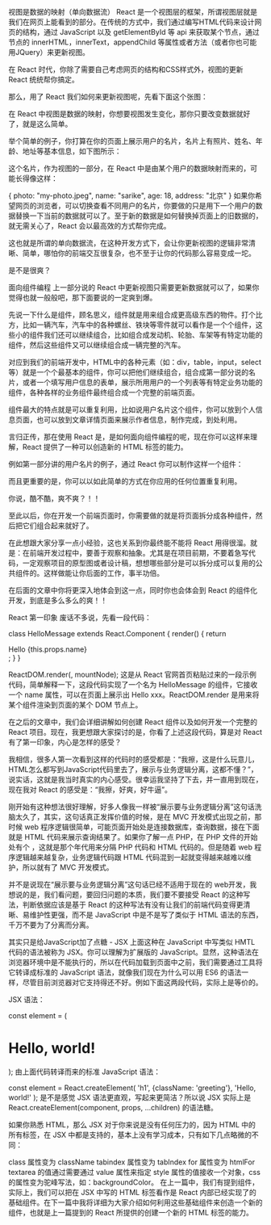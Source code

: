 视图是数据的映射（单向数据流）
React 是一个视图层的框架，所谓视图层就是我们在网页上能看到的部分。在传统的方式中，我们通过编写HTML代码来设计网页的结构，通过 JavaScript 以及 getElementById 等 api 来获取某个节点，通过节点的 innerHTML，innerText，appendChild 等属性或者方法（或者你也可能用JQuery）来更新视图。

在 React 时代，你除了需要自己考虑网页的结构和CSS样式外，视图的更新 React 统统帮你搞定。

那么，用了 React 我们如何来更新视图呢，先看下面这个张图：



在 React 中视图是数据的映射，你想要视图发生变化，那你只要改变数据就好了，就是这么简单。

举个简单的例子，你打算在你的页面上展示用户的名片，名片上有照片、姓名、年龄、地址等基本信息，如下图所示：



这个名片，作为视图的一部分，在 React 中是由某个用户的数据映射而来的，可能长得像这样：

{
    photo: "my-photo.jpeg",
    name: "sarike",
    age: 18,
    address: "北京"
}
如果你希望网页的浏览者，可以切换查看不同用户的名片，你要做的只是用下一个用户的数据替换一下当前的数据就可以了。至于新的数据是如何替换掉页面上的旧数据的，就无需关心了，React 会以最高效的方式帮你完成。

这也就是所谓的单向数据流，在这种开发方式下，会让你更新视图的逻辑非常清晰、简单，哪怕你的前端交互很复杂，也不至于让你的代码那么容易变成一坨。

是不是很爽？

面向组件编程
上一部分说的 React 中更新视图只需要更新数据就可以了，如果你觉得也就一般般吧，那下面要说的一定爽到爆。

先说一下什么是组件，顾名思义，组件就是用来组合成更高级东西的物件。打个比方，比如一辆汽车，汽车中的各种螺丝、铁块等零件就可以看作是一个个组件，这些小的组件我们还可以继续组合，比如组合成发动机、轮胎、车架等有特定功能的组件，然后这些组件又可以继续组合成一辆完整的汽车。

对应到我们的前端开发中，HTML中的各种元素（如：div，table，input，select等）就是一个个最基本的组件，你可以把他们继续组合，组合成第一部分说的名片，或者一个填写用户信息的表单，展示所用用户的一个列表等有特定业务功能的组件，各种各样的业务组件最终组合成一个完整的前端页面。

组件最大的特点就是可以重复利用，比如说用户名片这个组件，你可以放到个人信息页面，也可以放到文章详情页面来展示作者信息，制作完成，到处利用。

言归正传，那在使用 React 是，是如何面向组件编程的呢，现在你可以这样来理解，React 提供了一种可以创造新的 HTML 标签的能力。

例如第一部分讲的用户名片的例子，通过 React 你可以制作这样一个组件：

<Card name="sarike" age="18" address="北京" />
而且更重要的是，你可以以如此简单的方式在你应用的任何位置重复利用。

你说，酷不酷，爽不爽？！！

至此以后，你在开发一个前端页面时，你需要做的就是将页面拆分成各种组件，然后把它们组合起来就好了。

在此想跟大家分享一点小经验，这也关系到你最终能不能将 React 用得很溜。就是：在前端开发过程中，要善于观察和抽象。尤其是在项目前期，不要着急写代码，一定观察项目的原型图或者设计稿，想想哪些部分是可以拆分成可以复用的公共组件的。这样做能让你后面的工作，事半功倍。

在后面的文章中你将更深入地体会到这一点，同时你也会体会到 React 的组件化开发，到底是多么多么的爽！！


React 第一印象
废话不多说，先看一段代码：

class HelloMessage extends React.Component {
  render() {
    return <div>Hello {this.props.name}</div>;
  }
}

ReactDOM.render(<HelloMessage name="John" />, mountNode);
这是从 React 官网首页粘贴过来的一段示例代码，简单解释一下，这段代码实现了一个名为 HelloMessage 的组件，它接收一个 name 属性，可以在页面上展示出 Hello xxx。ReactDOM.render 是用来将某个组件渲染到页面的某个 DOM 节点上。

在之后的文章中，我们会详细讲解如何创建 React 组件以及如何开发一个完整的 React 项目。现在，我更想跟大家探讨的是，你看了上述这段代码，算是对 React 有了第一印象，内心是怎样的感受？

我相信，很多人第一次看到这样的代码时的感受都是：“我擦，这是什么玩意儿，HTML怎么都写到JavaScript代码里去了，展示与业务逻辑分离，这都不懂？”，说实话，这就是我当时真实的内心感受。很幸运我坚持了下去，并一直用到现在，现在我对 React 的感受是：“我擦，好爽，好牛逼”。

刚开始有这种想法很好理解，好多人像我一样被“展示要与业务逻辑分离”这句话洗脑太久了，其实，这句话真正发挥价值的时候，是在 MVC 开发模式出现之前，那时候 web 程序逻辑很简单，可能页面开始处是连接数据库，查询数据，接在下面就是 HTML 代码来展示查询结果了。如果你了解一点 PHP，在 PHP 文件的开始处有个 <?php 结尾处可能有个 ?>，这就是那个年代用来分隔 PHP 代码和 HTML 代码的。但是随着 web 程序逻辑越来越复杂，业务逻辑代码跟 HTML 代码混到一起就变得越来越难以维护，所以就有了 MVC 开发模式。

并不是说现在“展示要与业务逻辑分离”这句话已经不适用于现在的 web开发，我想说的是，我们看问题，要回归问题的本质，我们要不要接受 React 的这种写法，判断依据应该是基于 React 的这种写法有没有让我们的前端代码变得更清晰、易维护性更强，而不是 JavaScript 中是不是写了类似于 HTML 语法的东西，千万不要为了分离而分离。

其实只是给JavaScript加了点糖 - JSX
上面这种在 JavaScript 中写类似 HMTL 代码的语法被称为 JSX。你可以理解为扩展版的 JavaScript。显然，这种语法在浏览器环境中是不能执行的，所以在代码加载到页面中之前，我们需要通过工具将它转译成标准的 JavaScript 语法，就像我们现在为什么可以用 ES6 的语法一样，尽管目前浏览器对它支持得还不好。例如下面这两段代码，实际上是等价的。

JSX 语法：

const element = (
  <h1 className="greeting">
    Hello, world!
  </h1>
);
由上面代码转译而来的标准 JavaScript 语法：

const element = React.createElement(
  'h1',
  {className: 'greeting'},
  'Hello, world!'
);
是不是感觉 JSX 语法更直观，写起来更简洁？所以说 JSX 实际上是 React.createElement(component, props, ...children) 的语法糖。

如果你熟悉 HTML，那么 JSX 对于你来说是没有任何压力的，因为 HTML 中的所有标签，在 JSX 中都是支持的，基本上没有学习成本，只有如下几点略微的不同：

class 属性变为 className
tabindex 属性变为 tabIndex
for 属性变为 htmlFor
textarea 的值通过需要通过 value 属性来指定
style 属性的值接收一个对象，css 的属性变为驼峰写法，如：backgroundColor。
在上一篇中，我们有提到组件，实际上，我们可以把在 JSX 中写的 HTML 标签看作是 React 内部已经实现了的基础组件。在下一篇中我将详细为大家介绍如何利用这些基础组件来创造一个新的组件，也就是上一篇提到的 React 所提供的创建一个新的 HTML 标签的能力。

